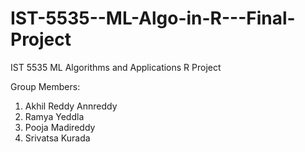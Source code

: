 # IST-5535--ML-Algo-in-R---Final-Project

IST 5535 ML Algorithms and Applications R Project

Group Members:

1) Akhil Reddy Annreddy
2) Ramya Yeddla
3) Pooja Madireddy
4) Srivatsa Kurada
